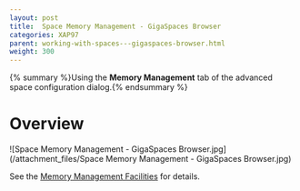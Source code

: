 ```yaml
---
layout: post
title:  Space Memory Management - GigaSpaces Browser
categories: XAP97
parent: working-with-spaces---gigaspaces-browser.html
weight: 300
---
```


{% summary %}Using the **Memory Management** tab of the advanced space configuration dialog.{% endsummary %}

# Overview

![Space Memory Management - GigaSpaces Browser.jpg](/attachment_files/Space Memory Management - GigaSpaces Browser.jpg)

See the [Memory Management Facilities](./memory-management-facilities.html) for details.
